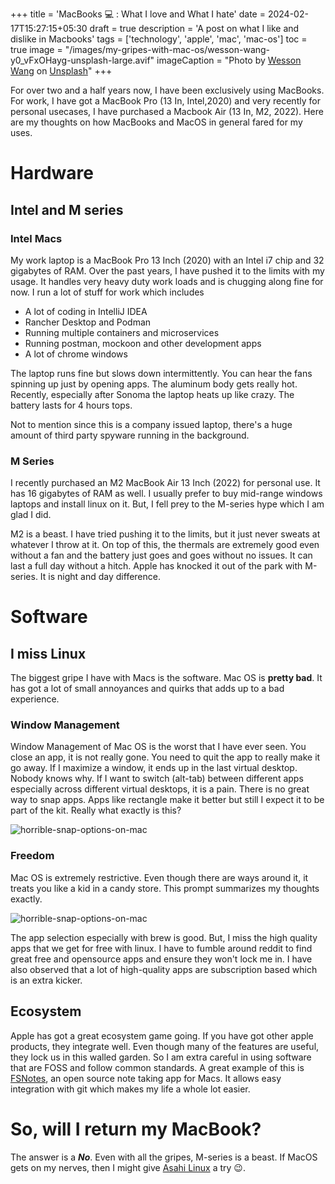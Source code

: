 +++
title = 'MacBooks 💻 : What I love and What I hate'
date = 2024-02-17T15:27:15+05:30
draft = true
description = 'A post on what I like and dislike in Macbooks'
tags = ['technology', 'apple', 'mac', 'mac-os']
toc = true
image = "/images/my-gripes-with-mac-os/wesson-wang-y0_vFxOHayg-unsplash-large.avif"
imageCaption = "Photo by [Wesson Wang](https://unsplash.com/@wesson?utm_content=creditCopyText&utm_medium=referral&utm_source=unsplash) on [Unsplash](https://unsplash.com/photos/macbook-y0_vFxOHayg?utm_content=creditCopyText&utm_medium=referral&utm_source=unsplash)"
+++

For over two and a half years now, I have been exclusively using MacBooks. For work, I have got a MacBook Pro (13 In, Intel,2020) and very recently for personal usecases, I have purchased a Macbook Air (13 In, M2, 2022). Here are my thoughts on how MacBooks and MacOS in general fared for my uses.

# Hardware

## Intel and M series

### Intel Macs

My work laptop is a MacBook Pro 13 Inch (2020) with an Intel i7 chip and 32 gigabytes of RAM. Over the past years, I have pushed it to the limits with my usage. It handles very heavy duty work loads and is chugging along fine for now. I run a lot of stuff for work which includes

 - A lot of coding in IntelliJ IDEA 
 - Rancher Desktop and Podman
 - Running multiple containers and microservices
 - Running postman, mockoon and other development apps
 - A lot of chrome windows

The laptop runs fine but slows down intermittently. You can hear the fans spinning up just by opening apps. The aluminum body gets really hot. Recently, especially after Sonoma the laptop heats up like crazy. The battery lasts for 4 hours tops.

Not to mention since this is a company issued laptop, there's a huge amount of third party spyware running in the background.

### M Series

I recently purchased an M2 MacBook Air 13 Inch (2022) for personal use. It has 16 gigabytes of RAM as well. I usually prefer to buy mid-range windows laptops and install linux on it. But, I fell prey to the M-series hype which I am glad I did.

M2 is a beast. I have tried pushing it to the limits, but it just never sweats at whatever I throw at it. On top of this, the thermals are extremely good even without a fan and the battery just goes and goes without no issues. It can last a full day without a hitch. Apple has knocked it out of the park with M-series. It is night and day difference.

# Software

## I miss Linux

The biggest gripe I have with Macs is the software. Mac OS is **pretty bad**. It has got a lot of small annoyances and quirks that adds up to a bad experience.

### Window Management

Window Management of Mac OS is the worst that I have ever seen. You close an app, it is not really gone. You need to quit the app to really make it go away. If I maximize a window, it ends up in the last virtual desktop. Nobody knows why. If I want to switch (alt-tab) between different apps especially across different virtual desktops, it is a pain. There is no great way to snap apps. Apps like rectangle make it better but still I expect it to be part of the kit. Really what exactly is this?

![horrible-snap-options-on-mac](/images/my-gripes-with-mac-os/maximize-horror.avif)

### Freedom

Mac OS is extremely restrictive. Even though there are ways around it, it treats you like a kid in a candy store. This prompt summarizes my thoughts exactly.

![horrible-snap-options-on-mac](/images/my-gripes-with-mac-os/firefox-download-prompt.avif)

The app selection especially with brew is good. But, I miss the high quality apps that we get for free with linux. I have to fumble around reddit to find great free and opensource apps and ensure they won't lock me in. I have also observed that a lot of high-quality apps are subscription based which is an extra kicker.

## Ecosystem

Apple has got a great ecosystem game going. If you have got other apple products, they integrate well. Even though many of the features are useful, they lock us in this walled garden. So I am extra careful in using software that are FOSS and follow common standards. A great example of this is [FSNotes](https://fsnot.es/), an open source note taking app for Macs. It allows easy integration with git which makes my life a whole lot easier.


# So, will I return my MacBook?

The answer is a ***No***. Even with all the gripes, M-series is a beast. If MacOS gets on my nerves, then I might give [Asahi Linux](https://asahilinux.org/) a try 😉.